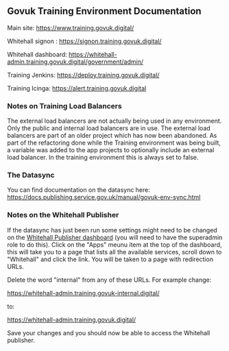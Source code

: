 ## Govuk Training Environment Documentation

Main site:
https://www.training.govuk.digital/

Whitehall signon :
https://signon.training.govuk.digital/

Whitehall dashboard:
https://whitehall-admin.training.govuk.digital/government/admin/

Training Jenkins:
https://deploy.training.govuk.digital/

Training Icinga:
https://alert.training.govuk.digital


### Notes on Training Load Balancers

The external load balancers are not actually being used in any environment. Only the public and internal load balancers are in use. The external load balancers are part of an older project which has now been abandoned. As part of the refactoring done while the Training environment was being built, a variable was added to the app projects to optionally include an external load balancer. In the training environment this is always set to false.

### The Datasync
You can find documentation on the datasync here:
https://docs.publishing.service.gov.uk/manual/govuk-env-sync.html

### Notes on the Whitehall Publisher

If the datasync has just been run some settings might need to be changed on the [Whitehall Publisher dashboard](https://whitehall-admin.training.govuk.digital/government/admin/) (you will need to have the superadmin role to do this). Click on the "Apps" meunu item at the top of the dashboard, this will take you to a page that lists all the available services, scroll down to "Whitehall" and click the link. You will be taken to a page with redirection URLs.

Delete the word "internal" from any of these URLs. For example change:

https://whitehall-admin.training.govuk-internal.digital/

to:

https://whitehall-admin.training.govuk.digital/

Save your changes and you should now be able to access the Whitehall publisher.
